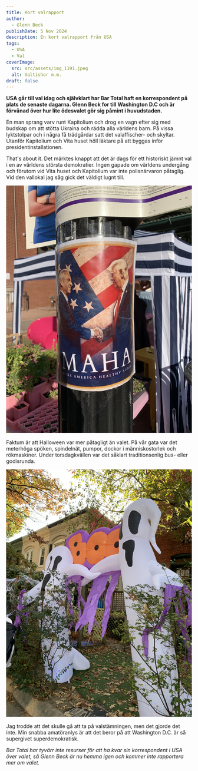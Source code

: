 ```yaml
---
title: Kort valrapport
author:
  - Glenn Beck
publishDate: 5 Nov 2024
description: En kort valrapport från USA
tags:
  - USA
  - Val
coverImage:
  src: src/assets/img_1191.jpeg
  alt: Valtishor m.m.
draft: false
---
```

**USA går till val idag och självklart har Bar Total haft en korrespondent på plats de senaste dagarna. Glenn Beck for till Washington D.C och är förvånad över hur lite ödesvalet gör sig påmint i huvudstaden.**

En man sprang varv runt Kapitolium och drog en vagn efter sig med budskap om att stötta Ukraina och rädda alla världens barn. På vissa lyktstolpar och i några få trädgårdar satt det valaffischer- och skyltar. Utanför Kapitolium och Vita huset höll läktare på att byggas inför presidentinstallationen. 

That's about it. Det märktes knappt att det är dags för ett historiskt jämnt val i en av världens största demokratier. Ingen gapade om världens undergång och förutom vid Vita huset och Kapitolium var inte polisnärvaron påtaglig. Vid den vallokal jag såg gick det väldigt lugnt till.

![](src/assets/img_1209.jpeg)

Faktum är att Halloween var mer påtagligt än valet. På vår gata var det meterhöga spöken, spindelnät, pumpor, dockor i människostorlek och rökmaskiner. Under torsdagkvällen var det såklart traditionsenlig bus- eller godisrunda.

![](src/assets/img_1184.jpeg)

Jag trodde att det skulle gå att ta på valstämningen, men det gjorde det inte. Min snabba amatöranlys är att det beror på att Washington D.C. är så supergivet superdemokratisk. 

*Bar Total har tyvärr inte resurser för att ha kvar sin korrespondent i USA över valet, så Glenn Beck är nu hemma igen och kommer inte rapportera mer om valet.*
